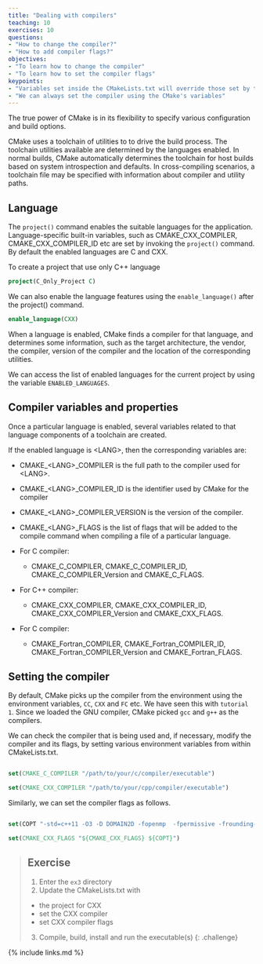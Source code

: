 ```yaml
---
title: "Dealing with compilers"
teaching: 10
exercises: 10
questions:
- "How to change the compiler?"
- "How to add compiler flags?"
objectives:
- "To learn how to change the compiler"
- "To learn how to set the compiler flags"
keypoints:
- "Variables set inside the CMakeLists.txt will override those set by the system"
- "We can always set the compiler using the CMake's variables"
---
```


The true power of CMake is in its flexibility to specify various configuration
and build options.

CMake uses a toolchain of utilities to to drive the build process.
The toolchain utilities available are determined by the languages enabled.
In normal builds, CMake automatically determines the toolchain for host builds
based on system introspection and defaults. In cross-compiling scenarios,
a toolchain file may be specified with information about compiler and utility paths.


## Language
The `project()` command enables the suitable languages for the 
application. Language-specific built-in variables, such as CMAKE_CXX_COMPILER,
CMAKE_CXX_COMPILER_ID etc are set by invoking the `project()` command.
By default the enabled languages are C and CXX.

To create a project that use only C++ language
```cmake
project(C_Only_Project C)
```

We can also enable the language features using the `enable_language()`
after the project() command.

```cmake
enable_language(CXX)
```
When a language is enabled, CMake finds a compiler for that language,
and determines some information, such as the target architecture, the vendor,
the compiler, version of the compiler and the location of the corresponding utilities.


We can access the list of enabled languages for the current project
by using the variable `ENABLED_LANGUAGES`.


## Compiler variables and properties
Once a particular language is enabled, several variables related to that 
language components of a toolchain are created.

If the enabled language is \<LANG\>, then the corresponding variables are:
* CMAKE_\<LANG\>_COMPILER is the full path to the compiler used for \<LANG\>.
* CMAKE_\<LANG\>_COMPILER_ID is the identifier used by CMake for the compiler
* CMAKE_\<LANG\>_COMPILER_VERSION is the version of the compiler.
* CMAKE_\<LANG\>_FLAGS is the list of flags that will be added to the
compile command when compiling a file of a particular language.

* For C compiler:
    * CMAKE_C_COMPILER, CMAKE_C_COMPILER_ID, CMAKE_C_COMPILER_Version and CMAKE_C_FLAGS.
* For C++ compiler:
    * CMAKE_CXX_COMPILER, CMAKE_CXX_COMPILER_ID, CMAKE_CXX_COMPILER_Version and CMAKE_CXX_FLAGS.
* For C compiler:
    * CMAKE_Fortran_COMPILER, CMAKE_Fortran_COMPILER_ID, CMAKE_Fortran_COMPILER_Version and CMAKE_Fortran_FLAGS.


## Setting the compiler
By default, CMake picks up the compiler from the environment using the 
environment variables, `CC`, `CXX` and `FC` etc. We have seen this with
`tutorial 1`. Since we loaded the GNU compiler, CMake picked `gcc` and `g++`
as the compilers.

We can check the compiler that is being used and, if necessary, modify the 
compiler and its flags, by setting various environment variables from
within CMakeLists.txt.


```cmake

set(CMAKE_C_COMPILER "/path/to/your/c/compiler/executable")

set(CMAKE_CXX_COMPILER "/path/to/your/cpp/compiler/executable")

```

Similarly, we can set the compiler flags as follows.

```cmake

set(COPT "-std=c++11 -O3 -D DOMAIN2D -fopenmp  -fpermissive -frounding-math")

set(CMAKE_CXX_FLAGS "${CMAKE_CXX_FLAGS} ${COPT}")

```


> ## Exercise
> 1. Enter the `ex3` directory
> 2. Update the CMakeLists.txt with
>   * the project for CXX
>   * set the CXX compiler
>   * set CXX compiler flags
> 3. Compile, build, install and run the executable(s)
{: .challenge}



{% include links.md %}

